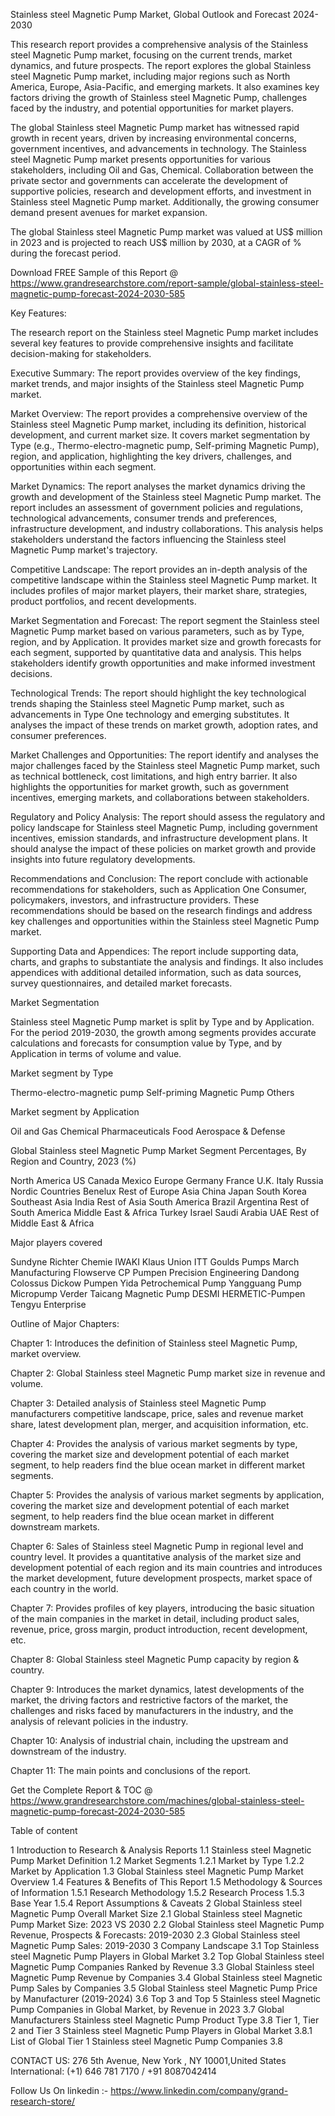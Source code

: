 Stainless steel Magnetic Pump Market, Global Outlook and Forecast 2024-2030

This research report provides a comprehensive analysis of the Stainless steel Magnetic Pump market, focusing on the current trends, market dynamics, and future prospects. The report explores the global Stainless steel Magnetic Pump market, including major regions such as North America, Europe, Asia-Pacific, and emerging markets. It also examines key factors driving the growth of Stainless steel Magnetic Pump, challenges faced by the industry, and potential opportunities for market players.

The global Stainless steel Magnetic Pump market has witnessed rapid growth in recent years, driven by increasing environmental concerns, government incentives, and advancements in technology. The Stainless steel Magnetic Pump market presents opportunities for various stakeholders, including Oil and Gas, Chemical. Collaboration between the private sector and governments can accelerate the development of supportive policies, research and development efforts, and investment in Stainless steel Magnetic Pump market. Additionally, the growing consumer demand present avenues for market expansion.

The global Stainless steel Magnetic Pump market was valued at US$ million in 2023 and is projected to reach US$ million by 2030, at a CAGR of % during the forecast period.

Download FREE Sample of this Report @ https://www.grandresearchstore.com/report-sample/global-stainless-steel-magnetic-pump-forecast-2024-2030-585


Key Features:

The research report on the Stainless steel Magnetic Pump market includes several key features to provide comprehensive insights and facilitate decision-making for stakeholders.

Executive Summary: The report provides overview of the key findings, market trends, and major insights of the Stainless steel Magnetic Pump market.

Market Overview: The report provides a comprehensive overview of the Stainless steel Magnetic Pump market, including its definition, historical development, and current market size. It covers market segmentation by Type (e.g., Thermo-electro-magnetic pump, Self-priming Magnetic Pump), region, and application, highlighting the key drivers, challenges, and opportunities within each segment.

Market Dynamics: The report analyses the market dynamics driving the growth and development of the Stainless steel Magnetic Pump market. The report includes an assessment of government policies and regulations, technological advancements, consumer trends and preferences, infrastructure development, and industry collaborations. This analysis helps stakeholders understand the factors influencing the Stainless steel Magnetic Pump market's trajectory.

Competitive Landscape: The report provides an in-depth analysis of the competitive landscape within the Stainless steel Magnetic Pump market. It includes profiles of major market players, their market share, strategies, product portfolios, and recent developments.

Market Segmentation and Forecast: The report segment the Stainless steel Magnetic Pump market based on various parameters, such as by Type, region, and by Application. It provides market size and growth forecasts for each segment, supported by quantitative data and analysis. This helps stakeholders identify growth opportunities and make informed investment decisions.

Technological Trends: The report should highlight the key technological trends shaping the Stainless steel Magnetic Pump market, such as advancements in Type One technology and emerging substitutes. It analyses the impact of these trends on market growth, adoption rates, and consumer preferences.

Market Challenges and Opportunities: The report identify and analyses the major challenges faced by the Stainless steel Magnetic Pump market, such as technical bottleneck, cost limitations, and high entry barrier. It also highlights the opportunities for market growth, such as government incentives, emerging markets, and collaborations between stakeholders.

Regulatory and Policy Analysis: The report should assess the regulatory and policy landscape for Stainless steel Magnetic Pump, including government incentives, emission standards, and infrastructure development plans. It should analyse the impact of these policies on market growth and provide insights into future regulatory developments.

Recommendations and Conclusion: The report conclude with actionable recommendations for stakeholders, such as Application One Consumer, policymakers, investors, and infrastructure providers. These recommendations should be based on the research findings and address key challenges and opportunities within the Stainless steel Magnetic Pump market.

Supporting Data and Appendices: The report include supporting data, charts, and graphs to substantiate the analysis and findings. It also includes appendices with additional detailed information, such as data sources, survey questionnaires, and detailed market forecasts.

Market Segmentation

Stainless steel Magnetic Pump market is split by Type and by Application. For the period 2019-2030, the growth among segments provides accurate calculations and forecasts for consumption value by Type, and by Application in terms of volume and value.



Market segment by Type



Thermo-electro-magnetic pump
Self-priming Magnetic Pump
Others


Market segment by Application



Oil and Gas
Chemical
Pharmaceuticals
Food
Aerospace & Defense


Global Stainless steel Magnetic Pump Market Segment Percentages, By Region and Country, 2023 (%)



North America
US
Canada
Mexico
Europe
Germany
France
U.K.
Italy
Russia
Nordic Countries
Benelux
Rest of Europe
Asia
China
Japan
South Korea
Southeast Asia
India
Rest of Asia
South America
Brazil
Argentina
Rest of South America
Middle East & Africa
Turkey
Israel
Saudi Arabia
UAE
Rest of Middle East & Africa


Major players covered



Sundyne
Richter Chemie
IWAKI
Klaus Union
ITT Goulds Pumps
March Manufacturing
Flowserve
CP Pumpen
Precision Engineering
Dandong Colossus
Dickow Pumpen
Yida Petrochemical Pump
Yangguang Pump
Micropump
Verder
Taicang Magnetic Pump
DESMI
HERMETIC-Pumpen
Tengyu Enterprise


Outline of Major Chapters:

Chapter 1: Introduces the definition of Stainless steel Magnetic Pump, market overview.

Chapter 2: Global Stainless steel Magnetic Pump market size in revenue and volume.

Chapter 3: Detailed analysis of Stainless steel Magnetic Pump manufacturers competitive landscape, price, sales and revenue market share, latest development plan, merger, and acquisition information, etc.

Chapter 4: Provides the analysis of various market segments by type, covering the market size and development potential of each market segment, to help readers find the blue ocean market in different market segments.

Chapter 5: Provides the analysis of various market segments by application, covering the market size and development potential of each market segment, to help readers find the blue ocean market in different downstream markets.

Chapter 6: Sales of Stainless steel Magnetic Pump in regional level and country level. It provides a quantitative analysis of the market size and development potential of each region and its main countries and introduces the market development, future development prospects, market space of each country in the world.

Chapter 7: Provides profiles of key players, introducing the basic situation of the main companies in the market in detail, including product sales, revenue, price, gross margin, product introduction, recent development, etc.

Chapter 8: Global Stainless steel Magnetic Pump capacity by region & country.

Chapter 9: Introduces the market dynamics, latest developments of the market, the driving factors and restrictive factors of the market, the challenges and risks faced by manufacturers in the industry, and the analysis of relevant policies in the industry.

Chapter 10: Analysis of industrial chain, including the upstream and downstream of the industry.

Chapter 11: The main points and conclusions of the report.

Get the Complete Report & TOC @ https://www.grandresearchstore.com/machines/global-stainless-steel-magnetic-pump-forecast-2024-2030-585

Table of content

1 Introduction to Research & Analysis Reports
1.1 Stainless steel Magnetic Pump Market Definition
1.2 Market Segments
1.2.1 Market by Type
1.2.2 Market by Application
1.3 Global Stainless steel Magnetic Pump Market Overview
1.4 Features & Benefits of This Report
1.5 Methodology & Sources of Information
1.5.1 Research Methodology
1.5.2 Research Process
1.5.3 Base Year
1.5.4 Report Assumptions & Caveats
2 Global Stainless steel Magnetic Pump Overall Market Size
2.1 Global Stainless steel Magnetic Pump Market Size: 2023 VS 2030
2.2 Global Stainless steel Magnetic Pump Revenue, Prospects & Forecasts: 2019-2030
2.3 Global Stainless steel Magnetic Pump Sales: 2019-2030
3 Company Landscape
3.1 Top Stainless steel Magnetic Pump Players in Global Market
3.2 Top Global Stainless steel Magnetic Pump Companies Ranked by Revenue
3.3 Global Stainless steel Magnetic Pump Revenue by Companies
3.4 Global Stainless steel Magnetic Pump Sales by Companies
3.5 Global Stainless steel Magnetic Pump Price by Manufacturer (2019-2024)
3.6 Top 3 and Top 5 Stainless steel Magnetic Pump Companies in Global Market, by Revenue in 2023
3.7 Global Manufacturers Stainless steel Magnetic Pump Product Type
3.8 Tier 1, Tier 2 and Tier 3 Stainless steel Magnetic Pump Players in Global Market
3.8.1 List of Global Tier 1 Stainless steel Magnetic Pump Companies
3.8

CONTACT US:
276 5th Avenue, New York , NY 10001,United States
International: (+1) 646 781 7170 / +91 8087042414

Follow Us On linkedin :- https://www.linkedin.com/company/grand-research-store/
 

